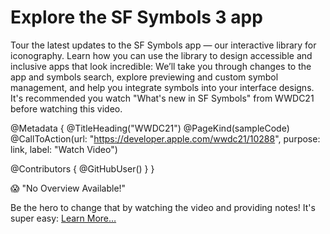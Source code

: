 # Explore the SF Symbols 3 app

Tour the latest updates to the SF Symbols app — our interactive library for iconography. Learn how you can use the library to design accessible and inclusive apps that look incredible: We’ll take you through changes to the app and symbols search, explore previewing and custom symbol management, and help you integrate symbols into your interface designs. It's recommended you watch "What's new in SF Symbols" from WWDC21 before watching this video.

@Metadata {
   @TitleHeading("WWDC21")
   @PageKind(sampleCode)
   @CallToAction(url: "https://developer.apple.com/wwdc21/10288", purpose: link, label: "Watch Video")

   @Contributors {
      @GitHubUser(<replace this with your GitHub handle>)
   }
}

😱 "No Overview Available!"

Be the hero to change that by watching the video and providing notes! It's super easy:
 [Learn More…](https://wwdcnotes.github.io/WWDCNotes/documentation/wwdcnotes/contributing)
